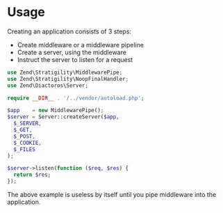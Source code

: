 # Usage

Creating an application consists of 3 steps:

- Create middleware or a middleware pipeline
- Create a server, using the middleware
- Instruct the server to listen for a request

```php
use Zend\Stratigility\MiddlewarePipe;
use Zend\Stratigility\NoopFinalHandler;
use Zend\Diactoros\Server;

require __DIR__ . '/../vendor/autoload.php';

$app    = new MiddlewarePipe();
$server = Server::createServer($app,
  $_SERVER,
  $_GET,
  $_POST,
  $_COOKIE,
  $_FILES
);

$server->listen(function ($req, $res) {
  return $res;
});
```

The above example is useless by itself until you pipe middleware into the application.
